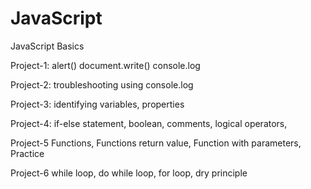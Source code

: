 # JavaScript
JavaScript Basics 

Project-1:
alert() 
document.write() 
console.log

Project-2:
troubleshooting using console.log

Project-3:
identifying variables,
properties

Project-4:
if-else statement,
boolean,
comments,
logical operators,

Project-5 
Functions,
Functions return value,
Function with parameters,
Practice

Project-6
while loop,
do while loop,
for loop,
dry principle